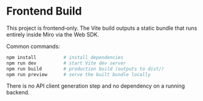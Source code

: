 # Frontend Build

This project is frontend‑only. The Vite build outputs a static bundle that runs entirely inside Miro via the Web SDK.

Common commands:

```bash
npm install          # install dependencies
npm run dev          # start Vite dev server
npm run build        # production build (outputs to dist/)
npm run preview      # serve the built bundle locally
```

There is no API client generation step and no dependency on a running backend.
